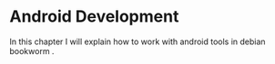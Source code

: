 # Android Development

In this chapter I will explain how to work with android tools in debian bookworm .

